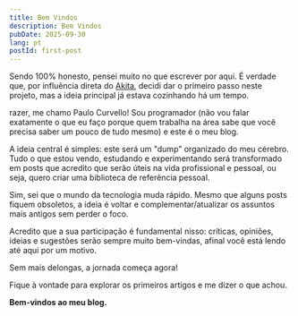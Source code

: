 ```yaml
---
title: Bem Vindos
description: Bem Vindos
pubDate: 2025-09-30
lang: pt
postId: first-post
---
```

Sendo 100% honesto, pensei muito no que escrever por aqui. É verdade que, por influência direta do <a href="https://akitaonrails.com" target="_blank" rel="noopener noreferrer">Akita</a>, decidi dar o primeiro passo neste projeto, mas a ideia principal já estava cozinhando há um tempo.

razer, me chamo Paulo Curvello! Sou programador (não vou falar exatamente o que eu faço porque quem trabalha na área sabe que você precisa saber um pouco de tudo mesmo) e este é o meu blog.

A ideia central é simples: este será um "dump" organizado do meu cérebro. Tudo o que estou vendo, estudando e experimentando será transformado em posts que acredito que serão úteis na vida profissional e pessoal, ou seja, quero criar uma biblioteca de referência pessoal.

Sim, sei que o mundo da tecnologia muda rápido. Mesmo que alguns posts fiquem obsoletos, a ideia é voltar e complementar/atualizar os assuntos mais antigos sem perder o foco. 

Acredito que a sua participação é fundamental nisso: críticas, opiniões, ideias e sugestões serão sempre muito bem-vindas, afinal você está lendo até aqui por um motivo.

Sem mais delongas, a jornada começa agora!

Fique à vontade para explorar os primeiros artigos e me dizer o que achou.

**Bem-vindos ao meu blog.**